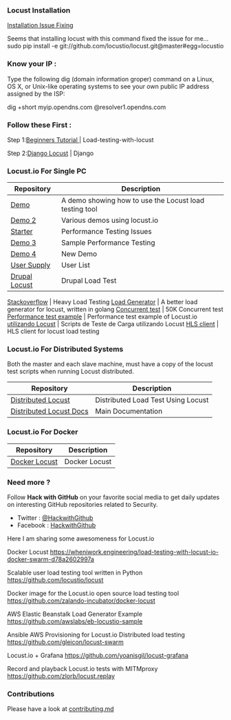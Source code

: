 ### Locust Installation

[Installation Issue Fixing](https://github.com/locustio/locust/issues/531)

Seems that installing locust with this command fixed the issue for me...
sudo pip install -e git://github.com/locustio/locust.git@master#egg=locustio

### Know your IP :

Type the following dig (domain information groper) command on a Linux, OS X, or Unix-like operating 
systems to see your own public IP address assigned by the ISP:

dig +short myip.opendns.com @resolver1.opendns.com

### Follow these First :

Step 1:[Beginners Tutorial ](https://www.promptworks.com/blog/load-testing-with-locust) 			| Load-testing-with-locust

Step 2:[Django Locust](http://blog.apcelent.com/load-test-django-application-using-locustio.html) | Django

### Locust.io For Single PC

Repository | Description
---- | ----
[Demo ](https://github.com/bmd/locust-demo) 			| A demo showing how to use the Locust load testing tool
[Demo 2](https://github.com/jamescarr/locust.io-demo) | Various demos using locust.io
[Starter ](https://github.com/vpavlin/locust-starter) 			| Performance Testing Issues 
[Demo 3](https://github.com/rafalf/locust) | Sample Performance Testing 
[Demo 4](https://andrew-jones.com/blog/load-testing-with-locust/) | New Demo
[User Supply](https://stackoverflow.com/questions/23016278/way-to-use-locust-io-by-supplying-user-list) | User List
[Drupal Locust](https://tag1consulting.com/blog/drupal-loadtest-locust) | Drupal Load Test

[Stackoverflow](https://stackoverflow.com/questions/23779958/locust-io-heavy-load-testing) | Heavy Load Testing
[Load Generator](https://github.com/myzhan/boomer) | A better load generator for locust, written in golang
[Concurrent test](https://www.blazemeter.com/blog/how-run-50000-concurrent-users-multi-geos-using-locustio) | 50K Concurrent test
[Performance test example](https://github.com/noppanit/performance-test-example-by-locust) | Performance test example of Locust.io
[utilizando Locust](https://github.com/SpaceQA/TesteDeCarga) | Scripts de Teste de Carga utilizando Locust
[HLS client](https://github.com/martynjarvis/locust_has) | HLS client for locust load testing 

### Locust.io For Distributed Systems

Both the master and each slave machine, must have a copy of the locust test scripts when running Locust distributed.

Repository | Description
---- | ----
[Distributed Locust ](https://tag1consulting.com/blog/distributed-load-testing-locust) | Distributed Load Test Using Locust 
[Distributed Locust Docs](http://docs.locust.io/en/latest/running-locust-distributed.html) | Main Documentation

### Locust.io For Docker

Repository | Description
---- | ----
[Docker Locust ](https://wheniwork.engineering/load-testing-with-locust-io-docker-swarm-d78a2602997a) | Docker Locust 

### Need more ?

Follow **Hack with GitHub** on your favorite social media to get daily updates on interesting GitHub repositories related to Security.
 - Twitter : [@HackwithGithub](https://twitter.com/HackwithGithub)
 - Facebook : [HackwithGithub](https://www.facebook.com/HackwithGithub)

Here I am sharing some awesomeness for Locust.io


Docker Locust https://wheniwork.engineering/load-testing-with-locust-io-docker-swarm-d78a2602997a

Scalable user load testing tool written in Python https://github.com/locustio/locust

Docker image for the Locust.io open source load testing tool https://github.com/zalando-incubator/docker-locust

AWS Elastic Beanstalk Load Generator Example https://github.com/awslabs/eb-locustio-sample

Ansible AWS Provisioning for Locust.io Distributed load testing https://github.com/gleicon/locust-swarm

Locust.io + Grafana https://github.com/yoanisgil/locust-grafana

Record and playback Locust.io tests with MITMproxy https://github.com/zlorb/locust.replay


### Contributions

Please have a look at [contributing.md](contributing.md)

